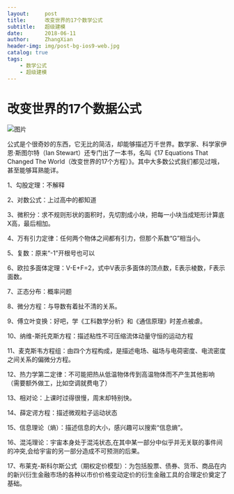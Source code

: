 ```yaml
---
layout:     post
title:      改变世界的17个数学公式 
subtitle:   超级建模 
date:       2018-06-11
author:     ZhangXian 
header-img: img/post-bg-ios9-web.jpg
catalog: true
tags:
    - 数学公式
    - 超级建模 
---
```


# 改变世界的17个数据公式

![图片](https://www.wangbase.com/blogimg/asset/201805/bg2018052511.jpg)


公式是个很奇妙的东西，它无比的简洁，却能够描述万千世界。数学家、科学家伊恩·斯图尔特（Ian Stewart）还专门出了一本书，名叫《17 Equations That Changed The World（改变世界的17个方程）》。其中大多数公式我们都见过哦，甚至能够耳熟能详。

1、勾股定理：不解释

2、对数公式：上过高中的都知道

3、微积分：求不规则形状的面积时，先切割成小块，把每一小块当成矩形计算底X高，最后相加。

4、万有引力定律：任何两个物体之间都有引力，但那个系数“G”相当小。

5、复数：原来“-1”开根号也可以

6、欧拉多面体定理：V-E+F=2，式中V表示多面体的顶点数，E表示棱数，F表示面数。

7、正态分布：概率问题

8、微分方程：与导数有着扯不清的关系。

9、傅立叶变换：好吧，学《工科数学分析》和《通信原理》时差点被虐。

10、纳维-斯托克斯方程：描述粘性不可压缩流体动量守恒的运动方程

11、麦克斯韦方程组：由四个方程构成，是描述电场、磁场与电荷密度、电流密度之间关系的偏微分方程。

12、热力学第二定律：不可能把热从低温物体传到高温物体而不产生其他影响（需要额外做工，比如空调就费电了）

13、相对论：上课时过得很慢，周末却特别快。

14、薛定谔方程：描述微观粒子运动状态

15、信息理论（熵）：描述信息的大小，感兴趣可以搜索“信息熵”。

16、混沌理论：宇宙本身处于混沌状态,在其中某一部分中似乎并无关联的事件间的冲突,会给宇宙的另一部分造成不可预测的后果。

17、布莱克-斯科尔斯公式（期权定价模型）：为包括股票、债券、货币、商品在内的新兴衍生金融市场的各种以市价价格变动定价的衍生金融工具的合理定价奠定了基础。
